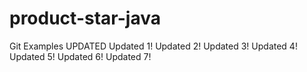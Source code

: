 # product-star-java
Git Examples UPDATED
Updated 1!
Updated 2!
Updated 3!
Updated 4!
Updated 5!
Updated 6!
Updated 7!

